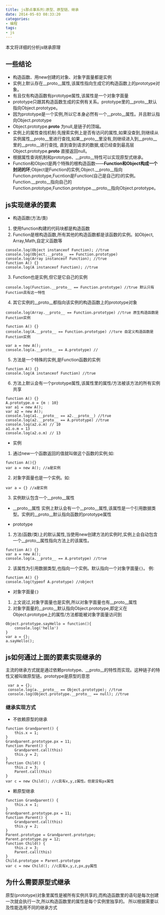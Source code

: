 ```yaml
---
title: js那点事系列:原型、原型链、继承
date: 2014-05-03 08:33:20
categories:
- 编程
tags:
- js
---
```

本文将详细的分析js继承原理  
## 一些结论
- 构造函数、用new创建的对象、对象字面量都是实例
- 实例上默认存在__proto__属性,该属性指向生成它的构造函数上的prototype对象。
- 有且仅有构造函数有prototype属性,该属性是一个对象字面量
- prototype只跟其构造函数生成的实例有关系。prototype里的__proto__默认指向Object.prototype。
- 因为prototype是一个实例,所以它本身必然有一个__proto__属性。并且默认指向Object.prototype
- Object.prototype.__proto__ 为null,是链子的顶端。
- 实例上的属性查找机制:先搜索实例上是否有访问的属性,如果没查到,则继续从实例属性__proto__里进行查找,如果__proto__里没有,则继续进入到__proto__里的__proto__进行查找,
直到查到请求的数据,或已经查到最高层Object.prototype.__proto__ 直接返回null。
- 根据属性查询机制和prototype、__proto__特性可以实现原型式继承。
- Function和Object是两个特殊的根构造函数——**Function和Object构成一个封闭的环**;Object是Function的实例,Object.__proto__指向Function.prototype,Fucntion是Function(自己是自己的)的实例。Function.__proto__指向自己的
Function.prototype,Function.prototype.__proto__指向Object.prototype。


## js实现继承的要素
- 构造函数(方法/类)
1. 使用function构建的代码块都是构造函数
2. Function是根构造函数,所有其他的构造函数都是该函数的实例。如Object, Array,Math,自定义函数等

```
console.log(Object instanceof Function); //true
console.log(Object.__proto__ == Function.prototype)
console.log(Array instanceof Function); //true
function A() {}
console.log(A instanceof Function); //true
```

3. Function也是实例,但它是它自己的实例

```
console.log(Function.__proto__ == Function.prototype) //true 默认只有Function具有这一特性
```

4. 其它实例的__proto__都指向该实例的构造函数上的prototype对象

```
console.log(Array.__proto__ == Function.prototype) //true 原生构造函数是Function实例

function A() {}
console.log(A.__proto__ == Function.prototype) //ture 自定义构造函数是Function实例

var a = new A(); 
console.log(a.__proto__ == A.prototype) //
```

5. 方法是一个特殊的实例,是Function函数的实例

```
function A() {}
console.log(A instanceof Function) //true
```
6. 方法上默认会有一个prototype属性,该属性里的属性/方法被该方法的所有实例共享

```
function A() {}
A.prototype.o = {m : 10}
var a1 = new A();
var a2 = new A();
console.log(a1.__proto__ == a2.__proto__) //true
console.log(a2.__proto__ == A.prototype) //true
console.log(a2.o.m) // 10
a1.o.m = 13
console.log(a2.o.m) // 13
```

- 实例
1. 通过new一个函数返回的值就叫做这个函数的实例;如:

```
function A(){}
var a = new A(); //a是实例
```

2. 对象字面量也是一个实例。如:

```
var a = {} //a是实例
```

3. 实例默认包含一个__proto__属性

- __proto__属性
实例上默认会有一个__proto__属性,该属性是一个引用数据类型。实例的__proto__默认指向函数的prototype属性

- prototype
1. 方法(函数/类)上的默认属性,当使用new创建方法的实例时,实例上会自动包含一个__proto__属性指向方法上的该属性。

```
function A() {}
var a = new A();
console.log(a.__proto__ == A.prototype) //true
```

2. 该属性为引用数据类型,也指向一个实例。默认指向一个对象字面量```{}```。 例:  

```
function A() {}
console.log(typeof A.prototype) //object
```

- 对象字面量```{}```

1. 上文说过,对象字面量也是实例,所以对象字面量也有__proto__属性  
2. 对象字面量的__proto__默认指向Object.prototype,即定义在Object.prototype上的属性/方法都能被对象字面量访问到  

```
Object.prototype.sayHello = function(){
    console.log('hello')
}
var a = {};
a.sayHello();
```

## js如何通过上面的要素实现继承的
主流的继承方式就是通过依赖prototype、__proto__的特性而实现。这种链子的特性又被叫做原型链。prototype是原型的意思

```
 var a = {};
 console.log(a.__proto__ == Object.prototype); //true
 console.log(Object.prototype.__proto__ == null); //true
```

### 继承实现方式
- 不依赖原型的继承

```
function Grandparent() {
    this.x = 1;
}
Grandparent.prototype.px = 11;
function Parent() {
    Grandparent.call(this)
    this.y = 2;
}
function Child() {
    this.z = 3;
    Parent.call(this)
}
var c = new Child(); //c具有x,y,z属性。但是没有px属性
```

- 赖原型继承

```
function Grandparent() {
    this.x = 1;
}
Grandparent.prototype.px = 11;
function Parent() {
    Grandparent.call(this)
    this.y = 2;
}
Parent.prototype = Grandparent.prototype;
Parent.prototype.py = 12;
function Child() {
    this.z = 3;
    Parent.call(this)
}
Child.prototype = Parent.prototype
var c = new Child(); //c具有x,y,z,px,py属性
```

## 为什么需要原型式继承  
原型(prototype)对象里属性是被所有实例共享的,而构造函数里的语句是每次创建一次就会执行一次,所以构造函数里的属性是每个实例里独享的。
所以根据需要以及性能选用不同的继承方式